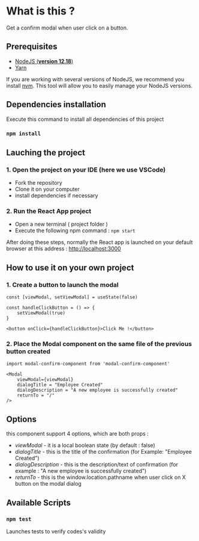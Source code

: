 # What is this ?

Get a confirm modal when user click on a button.

## Prerequisites

- [NodeJS (**version 12.18**)](https://nodejs.org/en/)
- [Yarn](https://yarnpkg.com/)

If you are working with several versions of NodeJS, we recommend you install [nvm](https://github.com/nvm-sh/nvm). This tool will allow you to easily manage your NodeJS versions.

## Dependencies installation

Execute this command to install all dependencies of this project
### `npm install `

## Lauching the project

### 1. Open the project on your IDE (here we use VSCode)

- Fork the repository
- Clone it on your computer
- install dependencies if necessary

### 2. Run the React App project
- Open a new terminal ( project folder )
- Execute the following npm command : `npm start `

After doing these steps, normally the React app is launched on your default browser at this address : [http://localhost:3000](http://localhost:3000)

## How to use it on your own project

### 1. Create a button to launch the modal

```
const [viewModal, setViewModal] = useState(false)

const handleClickButton = () => { 
    setViewModal(true)      
}

<button onClick={handleClickButton}>Click Me !</button>
```

### 2. Place the Modal component on the same file of the previous button created

```
import modal-confirm-component from 'modal-confirm-component'

<Modal 
    viewModal={viewModal}                       
    dialogTitle = "Employee Created"
    dialogDescription = "A new employee is successfully created"
    returnTo = "/"
/>
```

## Options

this component support 4 options, which are both props :

* *viewModal* - it is a local boolean state (by default : false)
* *dialogTitle* - this is the title of the confirmation (for Example: "Employee Created")
* *dialogDescription* - this is the description/text of confirmation (for example : "A new employee is successfully created")
* *returnTo* - this is the window.location.pathname when user click on X button on the modal dialog

## Available Scripts

### `npm test`

Launches tests to verify codes's validity
